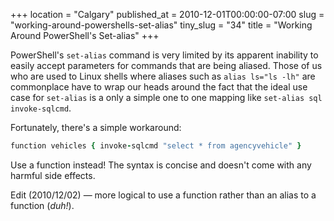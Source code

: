 +++
location = "Calgary"
published_at = 2010-12-01T00:00:00-07:00
slug = "working-around-powershells-set-alias"
tiny_slug = "34"
title = "Working Around PowerShell's Set-alias"
+++

PowerShell's `set-alias` command is very limited by its apparent inability to easily accept parameters for commands that are being aliased. Those of us who are used to Linux shells where aliases such as `alias ls="ls -lh"` are commonplace have to wrap our heads around the fact that the ideal use case for `set-alias` is a only a simple one to one mapping like `set-alias sql invoke-sqlcmd`.

Fortunately, there's a simple workaround:

``` ruby
function vehicles { invoke-sqlcmd "select * from agencyvehicle" }
```

Use a function instead! The syntax is concise and doesn't come with any harmful side effects.

<span class="addendum">Edit (2010/12/02) &mdash;</span> more logical to use a function rather than an alias to a function (_duh!_).
